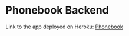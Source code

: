 # Phonebook Backend

Link to the app deployed on Heroku: [Phonebook](https://hidden-coast-96112.herokuapp.com/api/persons)